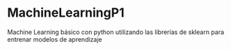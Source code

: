 # MachineLearningP1
Machine Learning básico con python utilizando las librerías de sklearn para entrenar modelos de aprendizaje
